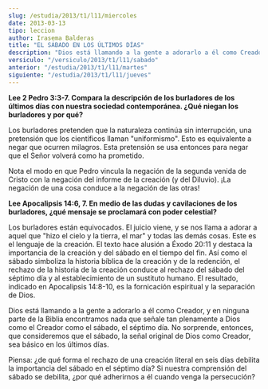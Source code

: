 ```yaml
---
slug: /estudia/2013/t1/l11/miercoles
date: 2013-03-13
tipo: leccion
author: Irasema Balderas
title: "EL SÁBADO EN LOS ÚLTIMOS DÍAS"
description: "Dios está llamando a la gente a adorarlo a él como Creador, y en ninguna parte de la Biblia encontramos nada que señale tan plenamente a Dios como el Creador como el sábado, el séptimo día. No sorprende, entonces, que consideremos que el sábado, la señal original de Dios como Creador, sea básico en los últimos días."
versiculo: "/versiculo/2013/t1/l11/sabado"
anterior: "/estudia/2013/t1/l11/martes"
siguiente: "/estudia/2013/t1/l11/jueves"
---
```


**Lee 2 Pedro 3:3-7. Compara la descripción de los burladores de los últimos días con nuestra sociedad contemporánea. ¿Qué niegan los burladores y por qué?**

Los burladores pretenden que la naturaleza continúa sin interrupción, una pretensión que los científicos llaman "uniformismo". Esto es equivalente a negar que ocurren milagros. Esta pretensión se usa entonces para negar que el Señor volverá como ha prometido.

Nota el modo en que Pedro vincula la negación de la segunda venida de Cristo con la negación del informe de la creación (y del Diluvio). ¡La negación de una cosa conduce a la negación de las otras!

**Lee Apocalipsis 14:6, 7. En medio de las dudas y cavilaciones de los burladores, ¿qué mensaje se proclamará con poder celestial?**

Los burladores están equivocados. El juicio viene, y se nos llama a adorar a aquel que "hizo el cielo y la tierra, el mar" y todas las demás cosas. Este es el lenguaje de la creación. El texto hace alusión a Éxodo 20:11 y destaca la importancia de la creación y del sábado en el tiempo del fin. Así como el sábado simboliza la historia bíblica de la creación y de la redención, el rechazo de la historia de la creación conduce al rechazo del sábado del séptimo día y al establecimiento de un sustituto humano. El resultado, indicado en Apocalipsis 14:8-10, es la fornicación espiritual y la separación de Dios.

Dios está llamando a la gente a adorarlo a él como Creador, y en ninguna parte de la Biblia encontramos nada que señale tan plenamente a Dios como el Creador como el sábado, el séptimo día. No sorprende, entonces, que consideremos que el sábado, la señal original de Dios como Creador, sea básico en los últimos días.

Piensa: ¿de qué forma el rechazo de una creación literal en seis días debilita la importancia del sábado en el séptimo día? Si nuestra comprensión del sábado se debilita, ¿por qué adherirnos a él cuando venga la persecución?
